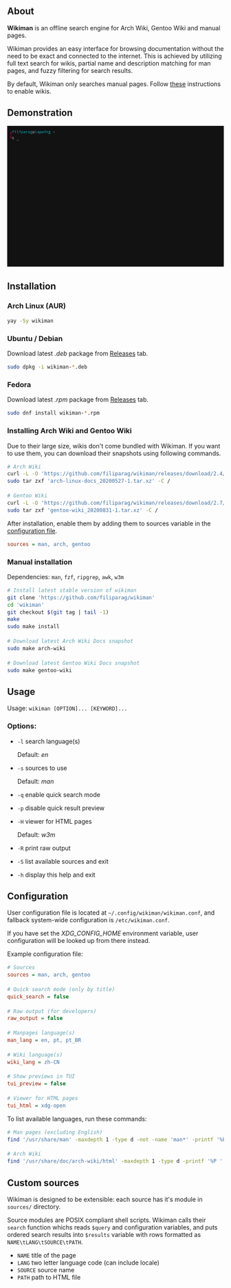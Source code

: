 ## About
**Wikiman** is an offline search engine for Arch Wiki, Gentoo Wiki and manual pages.

Wikiman provides an easy interface for browsing documentation without the need to be exact and connected to the internet.
This is achieved by utilizing full text search for wikis, partial name and description matching for man pages,
and fuzzy filtering for search results.

By default, Wikiman only searches manual pages.
Follow [these](#installing-arch-wiki-and-gentoo-wiki) instructions to enable wikis.


## Demonstration

![Demo](demo.gif)


## Installation

### Arch Linux (AUR)
```bash
yay -Sy wikiman
```

### Ubuntu / Debian

Download latest *.deb* package from [Releases](https://github.com/filiparag/wikiman/releases/latest/) tab.

```bash
sudo dpkg -i wikiman-*.deb
```

### Fedora

Download latest *.rpm* package from [Releases](https://github.com/filiparag/wikiman/releases/latest/) tab.

```bash
sudo dnf install wikiman-*.rpm
```

### Installing Arch Wiki and Gentoo Wiki

Due to their large size, wikis don't come bundled with Wikiman.
If you want to use them, you can download their snapshots using following commands.

```bash
# Arch Wiki
curl -L -O 'https://github.com/filiparag/wikiman/releases/download/2.4/arch-linux-docs_20200527-1.tar.xz'
sudo tar zxf 'arch-linux-docs_20200527-1.tar.xz' -C /

# Gentoo Wiki
curl -L -O 'https://github.com/filiparag/wikiman/releases/download/2.7/gentoo-wiki_20200831-1.tar.xz'
sudo tar zxf 'gentoo-wiki_20200831-1.tar.xz' -C /
```

After installation, enable them by adding them to sources variable in the [configuration file](#configuration).

```ini
sources = man, arch, gentoo
```

### Manual installation

Dependencies: `man`, `fzf`, `ripgrep`, `awk`, `w3m`

```bash
# Install latest stable version of wikiman
git clone 'https://github.com/filiparag/wikiman'
cd 'wikiman'
git checkout $(git tag | tail -1)
make
sudo make install

# Download latest Arch Wiki Docs snapshot
sudo make arch-wiki

# Download latest Gentoo Wiki Docs snapshot
sudo make gentoo-wiki
```

## Usage

Usage: `wikiman [OPTION]... [KEYWORD]...`

### Options:

- `-l` search language(s)

    Default: *en*

- `-s` sources to use
 
    Default: *man*

- `-q` enable quick search mode

- `-p` disable quick result preview

- `-H` viewer for HTML pages

    Default: *w3m*

- `-R` print raw output

- `-S`  list available sources and exit

- `-h` display this help and exit


## Configuration

User configuration file is located at `~/.config/wikiman/wikiman.conf`,
and fallback system-wide configuration is `/etc/wikiman.conf`.

If you have set the *XDG_CONFIG_HOME* environment variable, user configuration
will be looked up from there instead.

Example configuration file:

```ini
# Sources
sources = man, arch, gentoo

# Quick search mode (only by title)
quick_search = false

# Raw output (for developers)
raw_output = false

# Manpages language(s)
man_lang = en, pt, pt_BR

# Wiki language(s)
wiki_lang = zh-CN

# Show previews in TUI
tui_preview = false

# Viewer for HTML pages
tui_html = xdg-open
```

To list available languages, run these commands:

```bash
# Man pages (excluding English)
find '/usr/share/man' -maxdepth 1 -type d -not -name 'man*' -printf '%P '

# Arch Wiki
find '/usr/share/doc/arch-wiki/html' -maxdepth 1 -type d -printf '%P '
```


## Custom sources

Wikiman is designed to be extensible: each source has it's module in `sources/` directory.

Source modules are POSIX compliant shell scripts. Wikiman calls their `search` function whichs 
reads `$query` and configuration variables, and puts ordered search results into `$results` 
variable with rows formatted as `NAME\tLANG\tSOURCE\tPATH`.

- `NAME`    title of the page
- `LANG`    two letter language code (can include locale)
- `SOURCE`  source name
- `PATH`    path to HTML file


